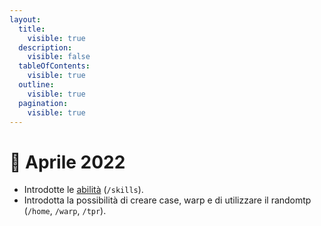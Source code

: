 ```yaml
---
layout:
  title:
    visible: true
  description:
    visible: false
  tableOfContents:
    visible: true
  outline:
    visible: true
  pagination:
    visible: true
---
```


# 📜 Aprile 2022

* Introdotte le [abilità](../../../il-server/funzionalita-dellsmp/profilo-smp.md#abilita) (`/skills`).
* Introdotta la possibilità di creare case, warp e di utilizzare il randomtp (`/home`, `/warp`, `/tpr`).
